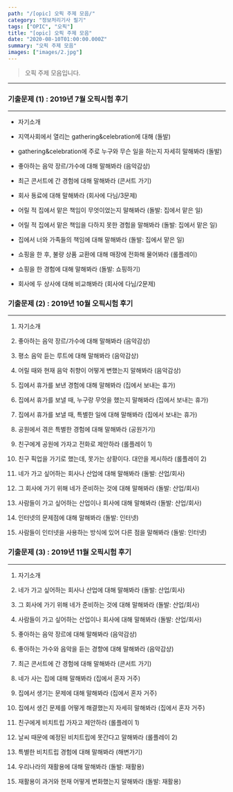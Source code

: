 ```yaml
---
path: "/[opic] 오픽 주제 모음/"
category: "정보처리기사 필기"
tags: ["OPIC", "오픽"]
title: "[opic] 오픽 주제 모음"
date: "2020-08-10T01:00:00.000Z"
summary: "오픽 주제 모음"
images: ["images/2.jpg"]
---
```




> 오픽 주제 모음입니다.
---


### 기출문제 (1) : 2019년 7월 오픽시험 후기

 ---


- 자기소개

- 지역사회에서 열리는 gathering&celebration에 대해 (돌발)

- gathering&celebration에 주로 누구와 무슨 일을 하는지 자세히 말해봐라 (돌발)

- 좋아하는 음악 장르/가수에 대해 말해봐라 (음악감상)

- 최근 콘서트에 간 경험에 대해 말해봐라 (콘서트 가기)

- 회사 둉료에 대해 말해봐라 (회사에 다님/3문제)

- 어릴 적 집에서 맡은 책임이 무엇이었는지 말해봐라 (돌발: 집에서 맡은 일)

- 어릴 적 집에서 맡은 책임을 다하지 못한 경험을 말해봐라 (돌발: 집에서 맡은 일)

- 집에서 너와 가족들의 책임에 대해 말해봐라 (돌발: 집에서 맡은 일)

- 쇼핑을 한 후, 불량 상품 교환에 대해 매장에 전화해 물어봐라 (롤플레이)

- 쇼핑을 한 경험에 대해 말해봐라 (돌발: 쇼핑하기)

- 회사에 두 상사에 대해 비교해봐라 (회사에 다님/2문제)


 
 

 

### 기출문제 (2) : 2019년 10월 오픽시험 후기
---
 

1. 자기소개

2. 좋아하는 음악 장르/가수에 대해 말해봐라 (음악감상)

3. 평소 음악 듣는 루트에 대해 말해봐라 (음악감상)

4. 어릴 때와 현재 음악 취향이 어떻게 변했는지 말해봐라 (음악감상)

5. 집에서 휴가를 보낸 경험에 대해 말해봐라 (집에서 보내는 휴가)

6. 집에서 휴가를 보낼 때, 누구랑 무엇을 했는지 말해봐라 (집에서 보내는 휴가)

7. 집에서 휴가를 보낼 때, 특별한 일에 대해 말해봐라 (집에서 보내는 휴가)

8. 공원에서 겪은 특별한 경험에 대해 말해봐라 (공원가기)

9. 친구에게 공원에 가자고 전화로 제안하라 (롤플레이 1)

10. 친구 픽업을 가기로 했는데, 못가는 상황이다. 대안을 제시하라 (롤플레이 2)

11. 네가 가고 싶어하는 회사나 산업에 대해 말해봐라 (돌발: 산업/회사)

12. 그 회사에 가기 위해 네가 준비하는 것에 대해 말해봐라 (돌발: 산업/회사)

13. 사람들이 가고 싶어하는 산업이나 회사에 대해 말해봐라 (돌발: 산업/회사)

14. 인터넷의 문제점에 대해 말해봐라 (돌발: 인터넷)

15. 사람들이 인터넷을 사용하는 방식에 있어 다른 점을 말해봐라 (돌발: 인터넷)


 

 
 


### 기출문제 (3) : 2019년 11월 오픽시험 후기
---


1. 자기소개

2. 네가 가고 싶어하는 회사나 산업에 대해 말해봐라 (돌발: 산업/회사)

3. 그 회사에 가기 위해 네가 준비하는 것에 대해 말해봐라 (돌발: 산업/회사)

4. 사람들이 가고 싶어하는 산업이나 회사에 대해 말해봐라 (돌발: 산업/회사)

5. 좋아하는 음악 장르에 대해 말해봐라 (음악감상)

6. 좋아하는 가수와 음악을 듣는 경향에 대해 말해봐라 (음악감상)

7. 최근 콘서트에 간 경험에 대해 말해봐라 (콘서트 가기)

8. 네가 사는 집에 대해 말해봐라 (집에서 혼자 거주)

9. 집에서 생기는 문제에 대해 말해봐라 (집에서 혼자 거주)

10. 집에서 생긴 문제를 어떻게 해결했는지 자세히 말해봐라 (집에서 혼자 거주)

11. 친구에게 비치트립 가자고 제안하라 (롤플레이 1)

12. 날씨 때문에 예정된 비치트립에 못간다고 말해봐라 (롤플레이 2)

13. 특별한 비치트립 경험에 대해 말해봐라 (해변가기)

14. 우리나라의 재활용에 대해 말해봐라 (돌발: 재활용)

15. 재활용이 과거와 현재 어떻게 변화했는지 말해봐라 (돌발: 재활용)